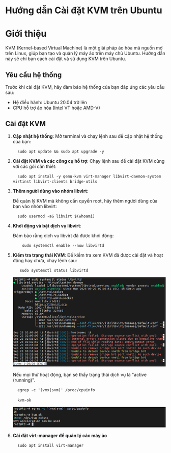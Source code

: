 # Hướng dẫn Cài đặt KVM trên Ubuntu

# Giới thiệu
KVM (Kernel-based Virtual Machine) là một giải pháp ảo hóa mã nguồn mở trên Linux, giúp bạn tạo và quản lý máy ảo trên máy chủ Ubuntu. Hướng dẫn này sẽ chỉ bạn cách cài đặt và sử dụng KVM trên Ubuntu.

## Yêu cầu hệ thống
Trước khi cài đặt KVM, hãy đảm bảo hệ thống của bạn đáp ứng các yêu cầu sau:
- Hệ điều hành: Ubuntu 20.04 trở lên
- CPU hỗ trợ ảo hóa (Intel VT hoặc AMD-V)

## Cài đặt KVM
1. **Cập nhật hệ thống**:
   Mở terminal và chạy lệnh sau để cập nhật hệ thống của bạn:
   
         sudo apt update && sudo apt upgrade -y

2. **Cài đặt KVM và các công cụ hỗ trợ**:
   Chạy lệnh sau để cài đặt KVM cùng với các gói cần thiết:
   
         sudo apt install -y qemu-kvm virt-manager libvirt-daemon-system virtinst libvirt-clients bridge-utils
   
3. **Thêm người dùng vào nhóm libvirt**:
   
   Để quản lý KVM mà không cần quyền root, hãy thêm người dùng của bạn vào nhóm libvirt:
   
         sudo usermod -aG libvirt $(whoami)
   
4. **Khởi động và bật dịch vụ libvirt**:
   
   Đảm bảo rằng dịch vụ libvirt đã được khởi động:
  
           sudo systemctl enable --now libvirtd
          
5. **Kiểm tra trạng thái KVM**:
   Để kiểm tra xem KVM đã được cài đặt và hoạt động hay chưa, chạy lệnh sau:

          sudo systemctl status libvirtd
   
   ![Command Prompt](https://github.com/cuongnvvietis/NhanHoa/blob/main/Docs/Picture/KVM/Screenshot_62.png)
   
   Nếu mọi thứ hoạt động, bạn sẽ thấy trạng thái dịch vụ là "active (running)".

         egrep -c '(vmx|svm)' /proc/cpuinfo

         kvm-ok
   
   ![Command Prompt](https://github.com/cuongnvvietis/NhanHoa/blob/main/Docs/Picture/KVM/Screenshot_64.png)
   
7. **Cài đặt virt-manager để quản lý các máy ảo**
   
         sudo apt install virt-manager
